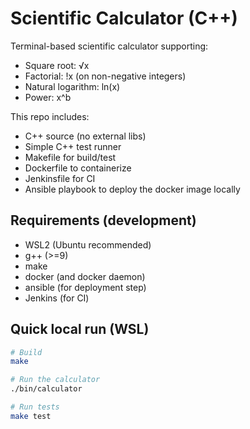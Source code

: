 # Scientific Calculator (C++)

Terminal-based scientific calculator supporting:
- Square root: √x
- Factorial: !x  (on non-negative integers)
- Natural logarithm: ln(x)
- Power: x^b

This repo includes:
- C++ source (no external libs)
- Simple C++ test runner
- Makefile for build/test
- Dockerfile to containerize
- Jenkinsfile for CI
- Ansible playbook to deploy the docker image locally

## Requirements (development)
- WSL2 (Ubuntu recommended)
- g++ (>=9)
- make
- docker (and docker daemon)
- ansible (for deployment step)
- Jenkins (for CI)

## Quick local run (WSL)
```bash
# Build
make

# Run the calculator
./bin/calculator

# Run tests
make test